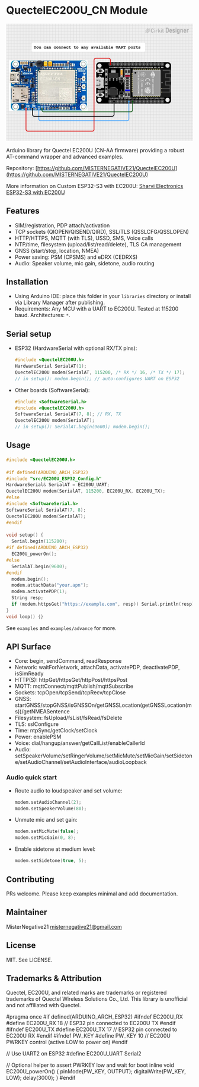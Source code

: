 # QuectelEC200U_CN Module

![EC200U circuit overview](./circuit_image.png)

Arduino library for Quectel EC200U (CN-AA firmware) providing a robust AT-command wrapper and advanced examples.

Repository: [https://github.com/MISTERNEGATIVE21/QuectelEC200U](https://github.com/MISTERNEGATIVE21/QuectelEC200U)

More information on Custom ESP32-S3 with EC200U: [Sharvi Electronics ESP32-S3 with EC200U](https://github.com/SharviElectronics/ESP32-S3-with-EC200U/tree/main)

## Features
- SIM/registration, PDP attach/activation
- TCP sockets (QIOPEN/QISEND/QIRD), SSL/TLS (QSSLCFG/QSSLOPEN)
- HTTP/HTTPS, MQTT (with TLS), USSD, SMS, Voice calls
- NTP/time, filesystem (upload/list/read/delete), TLS CA management
- GNSS (start/stop, location, NMEA)
- Power saving: PSM (CPSMS) and eDRX (CEDRXS)
- Audio: Speaker volume, mic gain, sidetone, audio routing

## Installation
- Using Arduino IDE: place this folder in your `libraries` directory or install via Library Manager after publishing.
- Requirements: Any MCU with a UART to EC200U. Tested at 115200 baud. Architectures: `*`.

## Serial setup
- ESP32 (HardwareSerial with optional RX/TX pins):
  ```cpp
  #include <QuectelEC200U.h>
  HardwareSerial SerialAT(1);
  QuectelEC200U modem(SerialAT, 115200, /* RX */ 16, /* TX */ 17);
  // in setup(): modem.begin(); // auto-configures UART on ESP32
  ```
- Other boards (SoftwareSerial):
  ```cpp
  #include <SoftwareSerial.h>
  #include <QuectelEC200U.h>
  SoftwareSerial SerialAT(7, 8); // RX, TX
  QuectelEC200U modem(SerialAT);
  // in setup(): SerialAT.begin(9600); modem.begin();
  ```

## Usage
```cpp
#include <QuectelEC200U.h>

#if defined(ARDUINO_ARCH_ESP32)
#include "src/EC200U_ESP32_Config.h"
HardwareSerial& SerialAT = EC200U_UART;
QuectelEC200U modem(SerialAT, 115200, EC200U_RX, EC200U_TX);
#else
#include <SoftwareSerial.h>
SoftwareSerial SerialAT(7, 8);
QuectelEC200U modem(SerialAT);
#endif

void setup() {
  Serial.begin(115200);
#if defined(ARDUINO_ARCH_ESP32)
  EC200U_powerOn();
#else
  SerialAT.begin(9600);
#endif
  modem.begin();
  modem.attachData("your.apn");
  modem.activatePDP(1);
  String resp;
  if (modem.httpsGet("https://example.com", resp)) Serial.println(resp);
}
void loop() {}
```

See `examples` and `examples/advance` for more.

## API Surface
- Core: begin, sendCommand, readResponse
- Network: waitForNetwork, attachData, activatePDP, deactivatePDP, isSimReady
- HTTP(S): httpGet/httpsGet/httpPost/httpsPost
- MQTT: mqttConnect/mqttPublish/mqttSubscribe
- Sockets: tcpOpen/tcpSend/tcpRecv/tcpClose
- GNSS: startGNSS/stopGNSS/isGNSSOn/getGNSSLocation(getGNSSLocation(ms))/getNMEASentence
- Filesystem: fsUpload/fsList/fsRead/fsDelete
- TLS: sslConfigure
- Time: ntpSync/getClock/setClock
- Power: enablePSM
- Voice: dial/hangup/answer/getCallList/enableCallerId
- Audio: setSpeakerVolume/setRingerVolume/setMicMute/setMicGain/setSidetone/setAudioChannel/setAudioInterface/audioLoopback

### Audio quick start
- Route audio to loudspeaker and set volume:
  ```cpp
  modem.setAudioChannel(2);
  modem.setSpeakerVolume(80);
  ```
- Unmute mic and set gain:
  ```cpp
  modem.setMicMute(false);
  modem.setMicGain(0, 8);
  ```
- Enable sidetone at medium level:
  ```cpp
  modem.setSidetone(true, 5);
  ```

## Contributing
PRs welcome. Please keep examples minimal and add documentation.

## Maintainer
MisterNegative21 <misternegative21@gmail.com>

## License
MIT. See LICENSE.

## Trademarks & Attribution
Quectel, EC200U, and related marks are trademarks or registered trademarks of Quectel Wireless Solutions Co., Ltd. This library is unofficial and not affiliated with Quectel.

#pragma once
#if defined(ARDUINO_ARCH_ESP32)
  #ifndef EC200U_RX
  #define EC200U_RX 18    // ESP32 pin connected to EC200U TX
  #endif
  #ifndef EC200U_TX
  #define EC200U_TX 17    // ESP32 pin connected to EC200U RX
  #endif
  #ifndef PW_KEY
  #define PW_KEY   10     // EC200U PWRKEY control (active LOW to power on)
  #endif

  // Use UART2 on ESP32
  #define EC200U_UART Serial2

  // Optional helper to assert PWRKEY low and wait for boot
  inline void EC200U_powerOn() {
    pinMode(PW_KEY, OUTPUT);
    digitalWrite(PW_KEY, LOW);
    delay(3000);
  }
#endif
